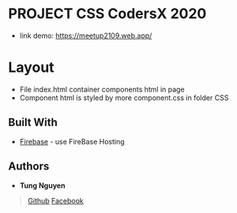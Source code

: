 # PROJECT CSS CodersX 2020
>
* link demo: https://meetup2109.web.app/
 
# Layout 
* File index.html container components html in page
* Component html is styled by more component.css in folder CSS 

## Built With
* [Firebase](https://firebase.google.com/) - use FireBase Hosting
## Authors

* **Tung Nguyen** 
> [Github](https://github.com/tungnguyen741)
> [Facebook](https://Fb.com/tung.nguyen741)
 
